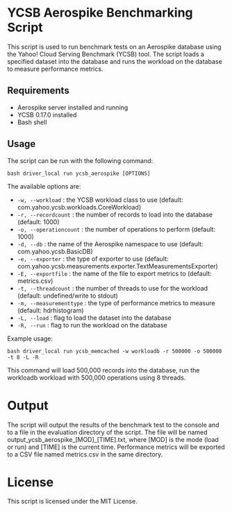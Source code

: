 # YCSB Aerospike Benchmarking Script
This script is used to run benchmark tests on an Aerospike database using the Yahoo! Cloud Serving Benchmark (YCSB) tool. The script loads a specified dataset into the database and runs the workload on the database to measure performance metrics.

## Requirements
- Aerospike server installed and running
- YCSB 0.17.0 installed
- Bash shell

## Usage
The script can be run with the following command:
```
bash driver_local run ycsb_aerospike [OPTIONS]
```

The available options are:
- `-w, --workload` : the YCSB workload class to use (default: com.yahoo.ycsb.workloads.CoreWorkload)
- `-r, --recordcount` : the number of records to load into the database (default: 1000)
- `-o, --operationcount` : the number of operations to perform (default: 1000)
- `-d, --db` : the name of the Aerospike namespace to use (default: com.yahoo.ycsb.BasicDB)
- `-e, --exporter` : the type of exporter to use (default: com.yahoo.ycsb.measurements.exporter.TextMeasurementsExporter)
- `-E, --exportfile` : the name of the file to export metrics to (default: metrics.csv)
- `-t, --threadcount` : the number of threads to use for the workload (default: undefined/write to stdout)
- `-m, --measurementtype` : the type of performance metrics to measure (default: hdrhistogram)
- `-L, --load` : flag to load the dataset into the database
- `-R, --run` : flag to run the workload on the database

Example usage:
```
bash driver_local run ycsb_memcached -w workloadb -r 500000 -o 500000 -t 8 -L -R
```
This command will load 500,000 records into the database, run the workloadb workload with 500,000 operations using 8 threads.

# Output
The script will output the results of the benchmark test to the console and to a file in the evaluation directory of the script. The file will be named output_ycsb_aerospike_[MOD]_[TIME].txt, where [MOD] is the mode (load or run) and [TIME] is the current time. Performance metrics will be exported to a CSV file named metrics.csv in the same directory.

# License
This script is licensed under the MIT License.